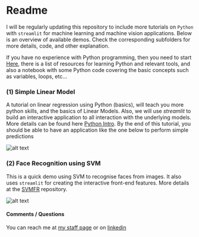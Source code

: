 # Readme

I will be regularly updating this repository to include more tutorials on `Python` with `streamlit` for machine learning and machine vision applications. Below is an overview of available demos. Check the corresponding subfolders for more details, code, and other explanation. If you have no experience with Python programming, then you need to start [Here](Python), there is a list of resources for learning Python and relevant tools, and also a notebook with some Python code covering the basic concepts such as variables, loops, etc…
### (1) Simple Linear ModelA tutorial on linear regression using Python (basics), will teach you more python skills, and the basics of Linear Models. Also, we will use *streamlit* to build an interactive application to all interaction with the underlying models. More details can be found here [Python Intro](Python-Intro/). By the end of this tutorial, you should be able to have an application like the one below to perform simple predictions

![alt text](https://github.com/heyad/Teaching/blob/master/Python-Intro/figure/streamlit.gif)### (2) Face Recognition using SVM

This is a quick demo using SVM to recognise faces from images. It also uses `streamlit` for creating the interactive front-end features. More details at the [SVMFR](SVMFR/) repository.<br>





![alt text](https://github.com/heyad/Teaching/blob/master/SVMFR/figures/gif.gif "Face Recognition")




#### Comments / Questions 

You can reach me at [my staff page](https://www3.rgu.ac.uk/dmstaff/elyan-eyad) or on [linkedin](http://www.linkedin.com/in/elyan )

